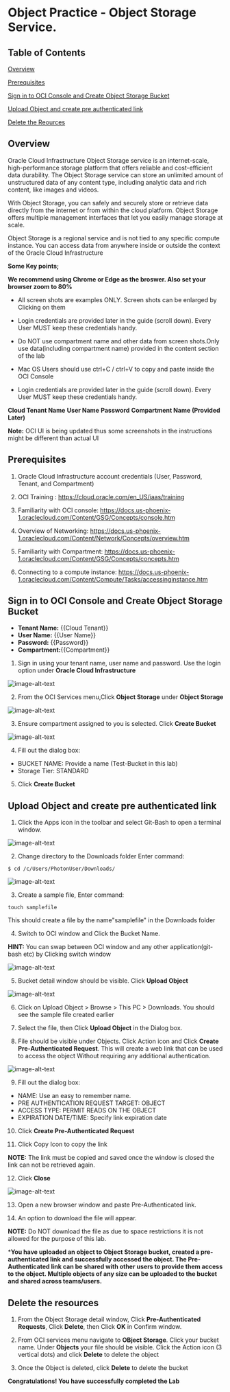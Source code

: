 # Object Practice - Object Storage Service.
  
## Table of Contents

[Overview](#overview)

[Prerequisites](#Prerequisites)

[Sign in to OCI Console and Create Object Storage Bucket ](#sign-in-to-oci-console-and-create-object-storage-bucket)

[Upload Object and create pre authenticated link](#upload-object-and-create-pre-authenticated-link)

[Delete the Reources](#delete-the-resources)


## Overview

Oracle Cloud Infrastructure Object Storage service is an internet-scale, high-performance storage platform that offers reliable and cost-efficient data durability. The Object Storage service can store an unlimited amount of unstructured data of any content type, including analytic data and rich content, like images and videos.

With Object Storage, you can safely and securely store or retrieve data directly from the internet or from within the cloud platform. Object Storage offers multiple management interfaces that let you easily manage storage at scale.

Object Storage is a regional service and is not tied to any specific compute instance. You can access data from anywhere inside or outside the context of the Oracle Cloud Infrastructure

**Some Key points;**

**We recommend using Chrome or Edge as the broswer. Also set your browser zoom to 80%**


- All screen shots are examples ONLY. Screen shots can be enlarged by Clicking on them

- Login credentials are provided later in the guide (scroll down). Every User MUST keep these credentials handy.

- Do NOT use compartment name and other data from screen shots.Only use  data(including compartment name) provided in the content section of the lab

- Mac OS Users should use ctrl+C / ctrl+V to copy and paste inside the OCI Console

- Login credentials are provided later in the guide (scroll down). Every User MUST keep these credentials handy.

**Cloud Tenant Name**
**User Name**
**Password**
**Compartment Name (Provided Later)**

**Note:** OCI UI is being updated thus some screenshots in the instructions might be different than actual UI

## Prerequisites

1. Oracle Cloud Infrastructure account credentials (User, Password, Tenant, and Compartment)  

2. OCI Training : https://cloud.oracle.com/en_US/iaas/training

3. Familiarity with OCI console: https://docs.us-phoenix-1.oraclecloud.com/Content/GSG/Concepts/console.htm

4. Overview of Networking: https://docs.us-phoenix-1.oraclecloud.com/Content/Network/Concepts/overview.htm

5. Familiarity with Compartment: https://docs.us-phoenix-1.oraclecloud.com/Content/GSG/Concepts/concepts.htm

6. Connecting to a compute instance: https://docs.us-phoenix-1.oraclecloud.com/Content/Compute/Tasks/accessinginstance.htm


## Sign in to OCI Console and Create Object Storage Bucket

* **Tenant Name:** {{Cloud Tenant}}
* **User Name:** {{User Name}}
* **Password:** {{Password}}
* **Compartment:**{{Compartment}}

1. Sign in using your tenant name, user name and password. Use the login option under **Oracle Cloud Infrastructure**

<img src="https://raw.githubusercontent.com/oracle/learning-library/master/oci-library/qloudable/Grafana/img/Grafana_015.PNG" alt="image-alt-text">


2. From the OCI Services menu,Click **Object Storage** under **Object Storage**

<img src="https://raw.githubusercontent.com/oracle/learning-library/master/oci-library/qloudable/Object_Storage/img/OBJECT-STORAGE001.PNG" alt="image-alt-text">

3. Ensure compartment assigned to you is selected. Click **Create Bucket**

<img src="https://raw.githubusercontent.com/oracle/learning-library/master/oci-library/qloudable/Object_Storage/img/OBJECT-STORAGE002.PNG" alt="image-alt-text">

4. Fill out the dialog box:


- BUCKET NAME: Provide a name (Test-Bucket in this lab)
- Storage Tier: STANDARD 

5.  Click **Create Bucket**

## Upload Object and create pre authenticated link

1. Click the Apps icon in the toolbar and select  Git-Bash to open a terminal window.

<img src="https://raw.githubusercontent.com/oracle/learning-library/master/oci-library/qloudable/Object_Storage/img/OBJECT-STORAGE004.PNG" alt="image-alt-text">

2. Change directory to the Downloads folder Enter command:
```
$ cd /c/Users/PhotonUser/Downloads/
```
<img src="https://raw.githubusercontent.com/oracle/learning-library/master/oci-library/qloudable/Object_Storage/img/OBJECT-STORAGE005.PNG" alt="image-alt-text">

3. Create a sample file, Enter command:
```
touch samplefile
```

This should create a file by the name"samplefile" in the Downloads folder

4. Switch to OCI window and Click the Bucket Name.

**HINT:** You can swap between OCI window and any other application(git-bash etc) by Clicking switch window

<img src="https://raw.githubusercontent.com/oracle/learning-library/master/oci-library/qloudable/Object_Storage/img/OBJECT-STORAGE006.PNG" alt="image-alt-text">

5. Bucket detail window should be visible. Click **Upload Object**

<img src="https://raw.githubusercontent.com/oracle/learning-library/master/oci-library/qloudable/Object_Storage/img/OBJECT-STORAGE007.PNG" alt="image-alt-text">

6. Click on Upload Object > Browse > This PC > Downloads. You should see the sample file created earlier

7. Select the file, then Click **Upload Object** in the Dialog box.

8. File should be visible under Objects. Click Action icon and Click **Create Pre-Authenticated Request**. This will create a web link that can be used to access the object Without requiring any additional authentication.

<img src="https://raw.githubusercontent.com/oracle/learning-library/master/oci-library/qloudable/Object_Storage/img/OBJECT-STORAGE008.PNG" alt="image-alt-text">

9. Fill out the dialog box:


- NAME: Use an easy to remember name.
- PRE AUTHENTICATION REQUEST TARGET: OBJECT
- ACCESS TYPE: PERMIT READS ON THE OBJECT
- EXPIRATION DATE/TIME: Specify link expiration date

10. Click **Create Pre-Authenticated Request**

11. Click Copy Icon to copy the link

**NOTE:** The link must be copied and saved once the window is closed the link can not be retrieved again. 

12. Click **Close**

<img src="https://raw.githubusercontent.com/oracle/learning-library/master/oci-library/qloudable/Object_Storage/img/OBJECT-STORAGE010.PNG" alt="image-alt-text">

13. Open a new browser window and paste Pre-Authenticated link. 

14.  An option to download the file will appear.

**NOTE:** Do NOT download the file as due to space restrictions it is not allowed for the purpose of this lab.

***You have uploaded an object to Object Storage bucket, created a pre-authenticated link and successfully accessed the object. The Pre-Authenticated link can be shared with other users to provide them access to the object. Multiple objects of any size can be uploaded to the bucket and shared across teams/users.**

## Delete the resources

1. From the Object Storage detail window, Click **Pre-Authenticated Requests**, Click **Delete**, then Click **OK** in Confirm window.

2. From OCI services menu navigate to **OBject Storage**. Click your bucket name. Under **Objects** your file should be visible. Click the Action icon (3 vertical dots) and click **Delete** to delete the object

3. Once the Object is deleted, click **Delete** to delete the bucket


**Congratulations! You have successfully completed the Lab** 
